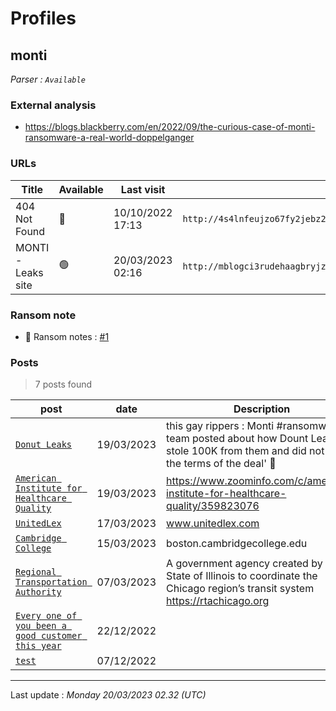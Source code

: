 # Profiles

## **monti**


_Parser : `Available`_

### External analysis
- https://blogs.blackberry.com/en/2022/09/the-curious-case-of-monti-ransomware-a-real-world-doppelganger

### URLs
| Title | Available | Last visit | fqdn | Screenshot 
|---|---|---|---|---|
| 404 Not Found | 🔴 | 10/10/2022 17:13 | `http://4s4lnfeujzo67fy2jebz2dxskez2gsqj2jeb35m75ktufxensdicqxad.onion` | ❌ | 
| MONTI - Leaks site | 🟢 | 20/03/2023 02:16 | `http://mblogci3rudehaagbryjznltdp33ojwzkq6hn2pckvjq33rycmzczpid.onion` | <a href="https://www.ransomware.live/screenshots/mblogci3rudehaagbryjznltdp33ojwzkq6hn2pckvjq33rycmzczpid-onion.png" target=_blank>📸</a> | 


### Ransom note
* 📝 Ransom notes :  <a href="/ransomware_notes/monti/readme.txt" target=_blank>#1</a> 

### Posts

> 7 posts found

| post | date | Description
|---|---|---|
| [`Donut Leaks`](https://google.com/search?q=Donut+Leaks) | 19/03/2023 | this gay rippers : Monti  #ransomware team posted about how Dount Leaks stole 100K from them and did not 'fulfill the terms of the deal' 👀 |
| [`American Institute for Healthcare Quality`](https://google.com/search?q=American+Institute+for+Healthcare+Quality) | 19/03/2023 | https://www.zoominfo.com/c/american-institute-for-healthcare-quality/359823076 |
| [`UnitedLex`](https://google.com/search?q=UnitedLex) | 17/03/2023 | www.unitedlex.com |
| [`Cambridge College`](https://google.com/search?q=Cambridge+College) | 15/03/2023 | boston.cambridgecollege.edu |
| [`Regional Transportation Authority`](https://google.com/search?q=Regional+Transportation+Authority) | 07/03/2023 | A government agency created by the State of Illinois to coordinate the Chicago region’s transit system https://rtachicago.org |
| [`Every one of you been a good customer this year`](https://google.com/search?q=Every+one+of+you+been+a+good+customer+this+year) | 22/12/2022 |  |
| [`test`](https://google.com/search?q=test) | 07/12/2022 |   |

 --- 


Last update : _Monday 20/03/2023 02.32 (UTC)_
